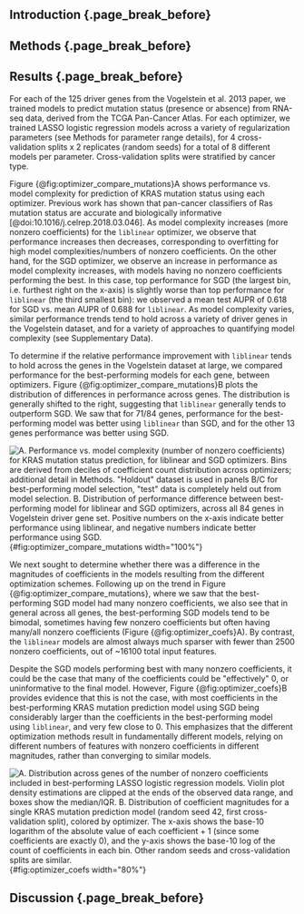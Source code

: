 ## Introduction {.page_break_before}

## Methods {.page_break_before}

## Results {.page_break_before}

For each of the 125 driver genes from the Vogelstein et al. 2013 paper, we trained models to predict mutation status (presence or absence) from RNA-seq data, derived from the TCGA Pan-Cancer Atlas.
For each optimizer, we trained LASSO logistic regression models across a variety of regularization parameters (see Methods for parameter range details), for 4 cross-validation splits x 2 replicates (random seeds) for a total of 8 different models per parameter.
Cross-validation splits were stratified by cancer type.

Figure {@fig:optimizer_compare_mutations}A shows performance vs. model complexity for prediction of KRAS mutation status using each optimizer.
Previous work has shown that pan-cancer classifiers of Ras mutation status are accurate and biologically informative [@doi:10.1016/j.celrep.2018.03.046].
As model complexity increases (more nonzero coefficients) for the `liblinear` optimizer, we observe that performance increases then decreases, corresponding to overfitting for high model complexities/numbers of nonzero coefficients.
On the other hand, for the SGD optimizer, we observe an increase in performance as model complexity increases, with models having no nonzero coefficients performing the best.
In this case, top performance for SGD (the largest bin, i.e. furthest right on the x-axis) is slightly worse than top performance for `liblinear` (the third smallest bin): we observed a mean test AUPR of 0.618 for SGD vs. mean AUPR of 0.688 for `liblinear`.
As model complexity varies, similar performance trends tend to hold across a variety of driver genes in the Vogelstein dataset, and for a variety of approaches to quantifying model complexity (see Supplementary Data).

To determine if the relative performance improvement with `liblinear` tends to hold across the genes in the Vogelstein dataset at large, we compared performance for the best-performing models for each gene, between optimizers.
Figure {@fig:optimizer_compare_mutations}B plots the distribution of differences in performance across genes.
The distribution is generally shifted to the right, suggesting that `liblinear` generally tends to outperform SGD.
We saw that for 71/84 genes, performance for the best-performing model was better using `liblinear` than SGD, and for the other 13 genes performance was better using SGD.

![
**A.** Performance vs. model complexity (number of nonzero coefficients) for KRAS mutation status prediction, for `liblinear` and SGD optimizers. Bins are derived from deciles of coefficient count distribution across optimizers; additional detail in Methods. "Holdout" dataset is used in panels B/C for best-performing model selection, "test" data is completely held out from model selection.
**B.** Distribution of performance difference between best-performing model for `liblinear` and SGD optimizers, across all 84 genes in Vogelstein driver gene set. Positive numbers on the x-axis indicate better performance using `liblinear`, and negative numbers indicate better performance using SGD.
](images/figure_2.png){#fig:optimizer_compare_mutations width="100%"}

We next sought to determine whether there was a difference in the magnitudes of coefficients in the models resulting from the different optimization schemes.
Following up on the trend in Figure {@fig:optimizer_compare_mutations}, where we saw that the best-performing SGD model had many nonzero coefficients, we also see that in general across all genes, the best-performing SGD models tend to be bimodal, sometimes having few nonzero coefficients but often having many/all nonzero coefficients (Figure {@fig:optimizer_coefs}A).
By contrast, the `liblinear` models are almost always much sparser with fewer than 2500 nonzero coefficients, out of ~16100 total input features.

Despite the SGD models performing best with many nonzero coefficients, it could be the case that many of the coefficients could be "effectively" 0, or uninformative to the final model.
However, Figure {@fig:optimizer_coefs}B provides evidence that this is not the case, with most coefficients in the best-performing KRAS mutation prediction model using SGD being considerably larger than the coefficients in the best-performing model using `liblinear`, and very few close to 0.
This emphasizes that the different optimization methods result in fundamentally different models, relying on different numbers of features with nonzero coefficients in different magnitudes, rather than converging to similar models.

![
**A.** Distribution across genes of the number of nonzero coefficients included in best-performing LASSO logistic regression models. Violin plot density estimations are clipped at the ends of the observed data range, and boxes show the median/IQR.
**B.** Distribution of coefficient magnitudes for a single KRAS mutation prediction model (random seed 42, first cross-validation split), colored by optimizer. The x-axis shows the base-10 logarithm of the absolute value of each coefficient + 1 (since some coefficients are exactly 0), and the y-axis shows the base-10 log of the count of coefficients in each bin. Other random seeds and cross-validation splits are similar.
](images/figure_3.png){#fig:optimizer_coefs width="80%"}

## Discussion {.page_break_before}
